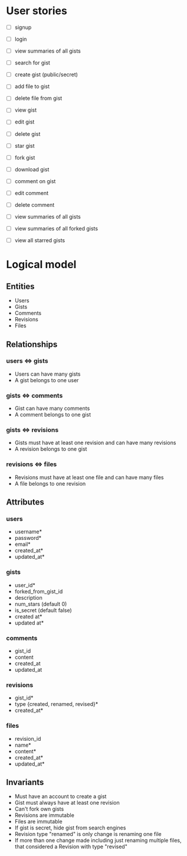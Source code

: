 # User stories
- [ ] signup
- [ ] login
- [ ] view summaries of all gists
- [ ] search for gist
- [ ] create gist (public/secret)
- [ ] add file to gist
- [ ] delete file from gist
- [ ] view gist
- [ ] edit gist
- [ ] delete gist
- [ ] star gist
- [ ] fork gist
- [ ] download gist
- [ ] comment on gist
- [ ] edit comment
- [ ] delete comment
- [ ] view summaries of all gists
- [ ] view summaries of all forked gists
- [ ] view all starred gists


# Logical model
## Entities
* Users
* Gists
* Comments
* Revisions
* Files


## Relationships
### users <=> gists
* Users can have many gists
* A gist belongs to one user

### gists <=> comments
* Gist can have many comments
* A comment belongs to one gist

### gists <=> revisions
* Gists must have at least one revision and can have many revisions
* A revision belongs to one gist

### revisions <=> files
* Revisions must have at least one file and can have many files
* A file belongs to one revision


## Attributes
### users
* username*
* password* 
* email*
* created_at*
* updated_at*

### gists
* user_id*
* forked_from_gist_id 
* description
* num_stars (default 0)
* is_secret (default false)
* created at*
* updated at*

### comments
* gist_id
* content
* created_at
* updated_at

### revisions
* gist_id*
* type {created, renamed, revised}*
* created_at*

### files
* revision_id
* name*
* content*
* created_at*
* updated_at*


## Invariants
* Must have an account to create a gist
* Gist must always have at least one revision
* Can't fork own gists
* Revisions are immutable
* Files are immutable
* If gist is secret, hide gist from search engines
* Revision type "renamed" is only change is renaming one file
* If more than one change made including just renaming multiple files, that considered a Revision with type "revised"
